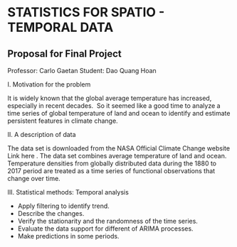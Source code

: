 # STATISTICS FOR SPATIO - TEMPORAL DATA
## Proposal for Final Project

Professor: Carlo Gaetan
Student: Dao Quang Hoan

I. Motivation for the problem

It is widely known that the global average temperature has increased, especially in
recent decades. ​ So it seemed like a good time to analyze a time series of global
temperature of land and ocean to identify and estimate persistent features in climate
change.

II. A description of data

The data set is downloaded from the NASA Official Climate Change website ​ Link
here . The data set combines average temperature of land and ocean. ​ Temperature
densities from globally distributed data during the 1880 to 2017 period are treated as
a time series of functional observations that change over time.

III. Statistical methods: Temporal analysis

- Apply filtering to identify trend.
- Describe the changes.
- Verify the stationarity and the randomness of the time series.
- Evaluate the data support for different of ARIMA processes.
- Make predictions in some periods.
